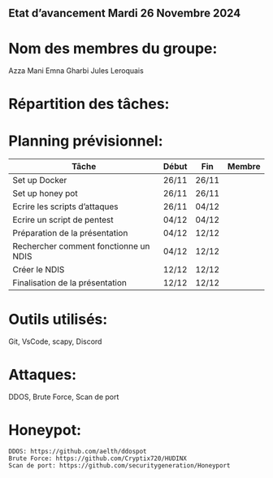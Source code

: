 
## Etat d’avancement Mardi 26 Novembre 2024


# Nom des membres du groupe: 
Azza Mani
Emna Gharbi
Jules Leroquais


# Répartition des tâches: 



# Planning prévisionnel: 

| Tâche                                 | Début | Fin   | Membre | 
| ------------------------------------- | ------| ----  | ------ |
| Set up Docker                         | 26/11 | 26/11 |        |
| Set up honey pot                      | 26/11 | 26/11 |        |
| Ecrire les scripts d’attaques         | 26/11 | 04/12 |        | 
| Ecrire un script de pentest           | 04/12 | 04/12 |        |
| Préparation de la présentation        | 04/12 | 12/12 |        |
| Rechercher comment fonctionne un NDIS | 04/12 | 12/12 |        |
| Créer le NDIS                         | 12/12 | 12/12 |        |
| Finalisation de la présentation       | 12/12 | 12/12 |        |

# Outils utilisés: 
Git, VsCode, scapy, Discord

# Attaques: 
DDOS, Brute Force, Scan de port

# Honeypot:
	DDOS: https://github.com/aelth/ddospot
	Brute Force: https://github.com/Cryptix720/HUDINX
	Scan de port: https://github.com/securitygeneration/Honeyport

